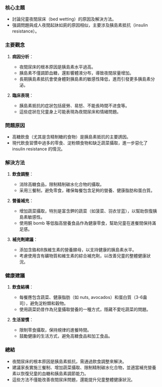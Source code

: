 ### 核心主題
- 討論兒童夜間尿床（bed wetting）的原因及解決方法。
- 强調問題與成人夜間起牀如廁的原因相似，主要涉及胰島素抵抗（insulin resistance）。

### 主要觀念
1. **病因分析**： 
   - 夜間尿床的根本原因是胰島素水平過高。
   - 胰島素不僅調節血糖，還影響體液分布，導致夜間尿量增加。
   - 長期胰島素抵抗會使身體對胰島素的敏感性降低，進而引發更多胰島素分泌。

2. **臨床表現**： 
   - 胰島素抵抗的症狀包括疲勞、易怒、不能長時間不进食等。
   - 這些症狀在兒童身上可能表現為夜間尿床和情緒問題。

### 問題原因
- 高糖飲食（尤其是含精制糖的食物）是胰島素抵抗的主要誘因。
- 現代飲食習慣中過多的零食、淀粉類食物和缺乏蔬菜攝取，進一步惡化了 insulin resistance 的情況。

### 解決方法
1. **飲食調整**： 
   - 消除高糖食品，限制精制碳水化合物的攝取。
   - 采用三餐制，避免零食，確保每餐包含足夠的營養、健康脂肪和蛋白質。

2. **營養補充**： 
   - 增加蔬菜攝取，特別是富含鉀的蔬菜（如菠菜、羽衣甘蓝），以幫助恢復胰島素敏感性。
   - 使用酮 bomb 等低脂高營養食品作為健康零食，幫助兒童在進餐間保持滿足感。

3. **補充劑建議**： 
   - 添加含鉻和B族維生素的營養酵母，以支持健康的胰島素水平。
   - 考慮使用含有礦物質和維生素的綜合補充劑，以改善兒童的整體健康狀況。

### 健康建議
1. **飲食結構**： 
   - 每餐應包含蔬菜、健康脂肪（如 nuts, avocados）和蛋白質（3-6盎司），避免淀粉類和穀物。
   - 使用蔬菜奶昔作為兒童攝取營養的一種方式，隱藏不愛吃蔬菜的問題。

2. **生活習慣**： 
   - 限制零食攝取，保持規律的進餐時間。
   - 鼓勵健康的生活方式，避免高糖食品和加工食品。

### 總結
- 夜間尿床的根本原因是胰島素抵抗，需通過飲食調整來解決。
- 建議家長實施三餐制、增加蔬菜攝取、限制精制碳水化合物，並適當補充營養素以恢復兒童的血糖和胰島素調節能力。
- 這些方法不僅能改善夜間尿床問題，還能提升兒童整體健康狀況。
